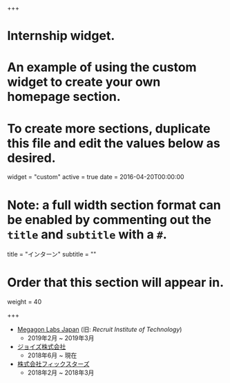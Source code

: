 +++
# Internship widget.
# An example of using the custom widget to create your own homepage section.
# To create more sections, duplicate this file and edit the values below as desired.
widget = "custom"
active = true
date = 2016-04-20T00:00:00

# Note: a full width section format can be enabled by commenting out the `title` and `subtitle` with a `#`.
title = "インターン"
subtitle = ""

# Order that this section will appear in.
weight = 40

+++

- [Megagon Labs Japan](http://www.megagon.ai/) (旧: _Recruit Institute of Technology_)
  - 2019年2月 ~ 2019年3月
- [ジョイズ株式会社](https://www.joyz.co.jp/)
  - 2018年6月 ~ 現在
- [株式会社フィックスターズ](https://www.fixstars.com/)
  - 2018年2月 ~ 2018年3月
